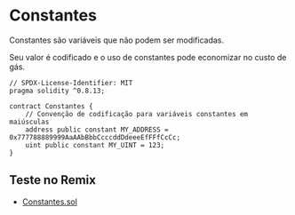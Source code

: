 # Constantes

Constantes são variáveis que não podem ser modificadas.

Seu valor é codificado e o uso de constantes pode economizar no custo de gás.

```solidity
// SPDX-License-Identifier: MIT
pragma solidity ^0.8.13;

contract Constantes {
    // Convenção de codificação para variáveis constantes em maiúsculas
    address public constant MY_ADDRESS = 0x777788889999AaAAbBbbCcccddDdeeeEfFFfCcCc;
    uint public constant MY_UINT = 123;
}
```

## Teste no Remix

- [Constantes.sol](https://remix.ethereum.org/#code=Ly8gU1BEWC1MaWNlbnNlLUlkZW50aWZpZXI6IE1JVApwcmFnbWEgc29saWRpdHkgXjAuOC4xMzsKCmNvbnRyYWN0IENvbnN0YW50ZXMgewogICAgLy8gQ29udmVuY2FvIGRlIGNvZGlmaWNhY2FvIHBhcmEgdmFyaWF2ZWlzIGNvbnN0YW50ZXMgZW0gbWFpdXNjdWxhcwogICAgYWRkcmVzcyBwdWJsaWMgY29uc3RhbnQgTVlfQUREUkVTUyA9IDB4Nzc3Nzg4ODg5OTk5QWFBQWJCYmJDY2NjZGREZGVlZUVmRkZmQ2NDYzsKICAgIHVpbnQgcHVibGljIGNvbnN0YW50IE1ZX1VJTlQgPSAxMjM7Cn0=)

